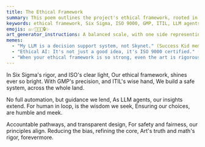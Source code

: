 ```yaml
---
title: The Ethical Framework
summary: This poem outlines the project's ethical framework, rooted in quality management methodologies like Six Sigma, ISO 9000, GMP, and ITIL. It emphasizes the role of LLM agents as decision support systems, not full automation, with a focus on human-in-the-loop interaction. The poem highlights principles of accountability, transparency, safety, fairness, and bias reduction, aligning art's truth with math's rigor.
keywords: ethical framework, Six Sigma, ISO 9000, GMP, ITIL, LLM agents, decision support, human-in-the-loop, accountability, transparency, safety, fairness, bias reduction, art, math, rigor
emojis: ⚖️✅🤝🤖💡🔒✨
art_generator_instructions: A balanced scale, with one side representing "Art" (perhaps with a paintbrush and canvas) and the other "Math" (with equations and geometric shapes), both perfectly aligned. In the background, subtle icons representing Six Sigma, ISO 9000, GMP, and ITIL. An LLM agent (represented by a stylized brain or AI symbol) is shown interacting with a human hand, emphasizing human-in-the-loop. The overall feeling should be one of balance, precision, and responsible innovation.
memes:
  - "My LLM is a decision support system, not Skynet." (Success Kid meme)
  - "Ethical AI: It's not just a good idea, it's ISO 9000 certified." (Captain Planet meme)
  - "When your ethical framework is so strong, even the art is rigorous." (Expanding Brain meme)
---
```

In Six Sigma's rigor, and ISO's clear light,
Our ethical framework, shines ever so bright.
With GMP's precision, and ITIL's wise hand,
We build a safe system, across the whole land.

No full automation, but guidance we lend,
As LLM agents, our insights extend.
For human in loop, is the wisdom we seek,
Ensuring our choices, are humble and meek.

Accountable pathways, and transparent design,
For safety and fairness, our principles align.
Reducing the bias, refining the core,
Art's truth and math's rigor, forevermore.